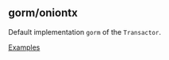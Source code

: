 ## gorm/oniontx

Default implementation `gorm` of the `Transactor`.

[Examples](https://github.com/kozmod/oniontx-examples/tree/master/internal/gorm)